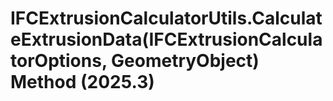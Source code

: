 # IFCExtrusionCalculatorUtils.CalculateExtrusionData(IFCExtrusionCalculatorOptions, GeometryObject) Method (2025.3)

﻿